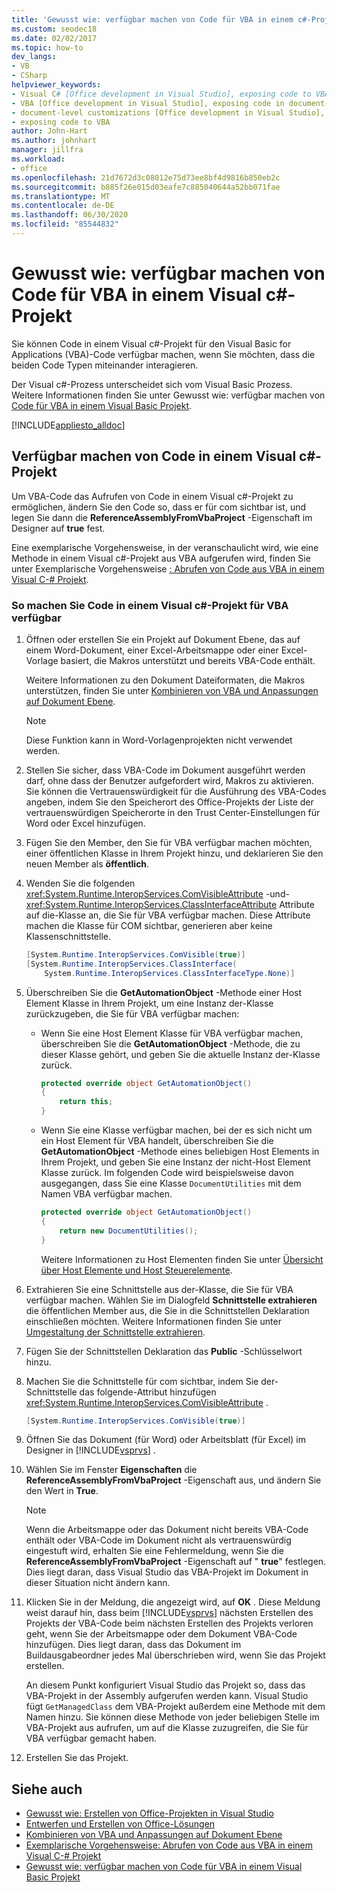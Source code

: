 ```yaml
---
title: 'Gewusst wie: verfügbar machen von Code für VBA in einem c#-Projekt'
ms.custom: seodec18
ms.date: 02/02/2017
ms.topic: how-to
dev_langs:
- VB
- CSharp
helpviewer_keywords:
- Visual C# [Office development in Visual Studio], exposing code to VBA
- VBA [Office development in Visual Studio], exposing code in document-level customizations
- document-level customizations [Office development in Visual Studio], exposing code
- exposing code to VBA
author: John-Hart
ms.author: johnhart
manager: jillfra
ms.workload:
- office
ms.openlocfilehash: 21d7672d3c08012e75d73ee8bf4d9816b850eb2c
ms.sourcegitcommit: b885f26e015d03eafe7c885040644a52bb071fae
ms.translationtype: MT
ms.contentlocale: de-DE
ms.lasthandoff: 06/30/2020
ms.locfileid: "85544832"
---
```

# <a name="how-to-expose-code-to-vba-in-a-visual-c-project"></a>Gewusst wie: verfügbar machen von Code für VBA in einem Visual c#-Projekt
  Sie können Code in einem Visual c#-Projekt für den Visual Basic for Applications (VBA)-Code verfügbar machen, wenn Sie möchten, dass die beiden Code Typen miteinander interagieren.

 Der Visual c#-Prozess unterscheidet sich vom Visual Basic Prozess. Weitere Informationen finden Sie unter Gewusst wie: verfügbar machen von [Code für VBA in einem Visual Basic Projekt](../vsto/how-to-expose-code-to-vba-in-a-visual-basic-project.md).

 [!INCLUDE[appliesto_alldoc](../vsto/includes/appliesto-alldoc-md.md)]

## <a name="expose-code-in-a-visual-c-project"></a>Verfügbar machen von Code in einem Visual c#-Projekt
 Um VBA-Code das Aufrufen von Code in einem Visual c#-Projekt zu ermöglichen, ändern Sie den Code so, dass er für com sichtbar ist, und legen Sie dann die **ReferenceAssemblyFromVbaProject** -Eigenschaft im Designer auf **true** fest.

 Eine exemplarische Vorgehensweise, in der veranschaulicht wird, wie eine Methode in einem Visual c#-Projekt aus VBA aufgerufen wird, finden Sie unter Exemplarische Vorgehensweise [: Abrufen von Code aus VBA in einem Visual C-&#35; Projekt](../vsto/walkthrough-calling-code-from-vba-in-a-visual-csharp-project.md).

### <a name="to-expose-code-in-a-visual-c-project-to-vba"></a>So machen Sie Code in einem Visual c#-Projekt für VBA verfügbar

1. Öffnen oder erstellen Sie ein Projekt auf Dokument Ebene, das auf einem Word-Dokument, einer Excel-Arbeitsmappe oder einer Excel-Vorlage basiert, die Makros unterstützt und bereits VBA-Code enthält.

    Weitere Informationen zu den Dokument Dateiformaten, die Makros unterstützen, finden Sie unter [Kombinieren von VBA und Anpassungen auf Dokument Ebene](../vsto/combining-vba-and-document-level-customizations.md).

   > [!NOTE]
   > Diese Funktion kann in Word-Vorlagenprojekten nicht verwendet werden.

2. Stellen Sie sicher, dass VBA-Code im Dokument ausgeführt werden darf, ohne dass der Benutzer aufgefordert wird, Makros zu aktivieren. Sie können die Vertrauenswürdigkeit für die Ausführung des VBA-Codes angeben, indem Sie den Speicherort des Office-Projekts der Liste der vertrauenswürdigen Speicherorte in den Trust Center-Einstellungen für Word oder Excel hinzufügen.

3. Fügen Sie den Member, den Sie für VBA verfügbar machen möchten, einer öffentlichen Klasse in Ihrem Projekt hinzu, und deklarieren Sie den neuen Member als **öffentlich**.

4. Wenden Sie die folgenden <xref:System.Runtime.InteropServices.ComVisibleAttribute> -und- <xref:System.Runtime.InteropServices.ClassInterfaceAttribute> Attribute auf die-Klasse an, die Sie für VBA verfügbar machen. Diese Attribute machen die Klasse für COM sichtbar, generieren aber keine Klassenschnittstelle.

   ```csharp
   [System.Runtime.InteropServices.ComVisible(true)]
   [System.Runtime.InteropServices.ClassInterface(
       System.Runtime.InteropServices.ClassInterfaceType.None)]
   ```

5. Überschreiben Sie die **GetAutomationObject** -Methode einer Host Element Klasse in Ihrem Projekt, um eine Instanz der-Klasse zurückzugeben, die Sie für VBA verfügbar machen:

   - Wenn Sie eine Host Element Klasse für VBA verfügbar machen, überschreiben Sie die **GetAutomationObject** -Methode, die zu dieser Klasse gehört, und geben Sie die aktuelle Instanz der-Klasse zurück.

     ```csharp
     protected override object GetAutomationObject()
     {
         return this;
     }
     ```

   - Wenn Sie eine Klasse verfügbar machen, bei der es sich nicht um ein Host Element für VBA handelt, überschreiben Sie die **GetAutomationObject** -Methode eines beliebigen Host Elements in Ihrem Projekt, und geben Sie eine Instanz der nicht-Host Element Klasse zurück. Im folgenden Code wird beispielsweise davon ausgegangen, dass Sie eine Klasse `DocumentUtilities` mit dem Namen VBA verfügbar machen.

     ```csharp
     protected override object GetAutomationObject()
     {
         return new DocumentUtilities();
     }
     ```

     Weitere Informationen zu Host Elementen finden Sie unter [Übersicht über Host Elemente und Host Steuerelemente](../vsto/host-items-and-host-controls-overview.md).

6. Extrahieren Sie eine Schnittstelle aus der-Klasse, die Sie für VBA verfügbar machen. Wählen Sie im Dialogfeld **Schnittstelle extrahieren** die öffentlichen Member aus, die Sie in die Schnittstellen Deklaration einschließen möchten. Weitere Informationen finden Sie unter [Umgestaltung der Schnittstelle extrahieren](../ide/reference/extract-interface.md).

7. Fügen Sie der Schnittstellen Deklaration das **Public** -Schlüsselwort hinzu.

8. Machen Sie die Schnittstelle für com sichtbar, indem Sie der-Schnittstelle das folgende-Attribut hinzufügen <xref:System.Runtime.InteropServices.ComVisibleAttribute> .

   ```csharp
   [System.Runtime.InteropServices.ComVisible(true)]
   ```

9. Öffnen Sie das Dokument (für Word) oder Arbeitsblatt (für Excel) im Designer in [!INCLUDE[vsprvs](../sharepoint/includes/vsprvs-md.md)] .

10. Wählen Sie im Fenster **Eigenschaften** die **ReferenceAssemblyFromVbaProject** -Eigenschaft aus, und ändern Sie den Wert in **True**.

    > [!NOTE]
    > Wenn die Arbeitsmappe oder das Dokument nicht bereits VBA-Code enthält oder VBA-Code im Dokument nicht als vertrauenswürdig eingestuft wird, erhalten Sie eine Fehlermeldung, wenn Sie die **ReferenceAssemblyFromVbaProject** -Eigenschaft auf " **true**" festlegen. Dies liegt daran, dass Visual Studio das VBA-Projekt im Dokument in dieser Situation nicht ändern kann.

11. Klicken Sie in der Meldung, die angezeigt wird, auf **OK** . Diese Meldung weist darauf hin, dass beim [!INCLUDE[vsprvs](../sharepoint/includes/vsprvs-md.md)] nächsten Erstellen des Projekts der VBA-Code beim nächsten Erstellen des Projekts verloren geht, wenn Sie der Arbeitsmappe oder dem Dokument VBA-Code hinzufügen. Dies liegt daran, dass das Dokument im Buildausgabeordner jedes Mal überschrieben wird, wenn Sie das Projekt erstellen.

     An diesem Punkt konfiguriert Visual Studio das Projekt so, dass das VBA-Projekt in der Assembly aufgerufen werden kann. Visual Studio fügt `GetManagedClass` dem VBA-Projekt außerdem eine Methode mit dem Namen hinzu. Sie können diese Methode von jeder beliebigen Stelle im VBA-Projekt aus aufrufen, um auf die Klasse zuzugreifen, die Sie für VBA verfügbar gemacht haben.

12. Erstellen Sie das Projekt.

## <a name="see-also"></a>Siehe auch
- [Gewusst wie: Erstellen von Office-Projekten in Visual Studio](../vsto/how-to-create-office-projects-in-visual-studio.md)
- [Entwerfen und Erstellen von Office-Lösungen](../vsto/designing-and-creating-office-solutions.md)
- [Kombinieren von VBA und Anpassungen auf Dokument Ebene](../vsto/combining-vba-and-document-level-customizations.md)
- [Exemplarische Vorgehensweise: Abrufen von Code aus VBA in einem Visual C-&#35; Projekt](../vsto/walkthrough-calling-code-from-vba-in-a-visual-csharp-project.md)
- [Gewusst wie: verfügbar machen von Code für VBA in einem Visual Basic Projekt](../vsto/how-to-expose-code-to-vba-in-a-visual-basic-project.md)
